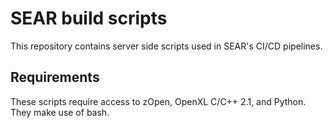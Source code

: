 # SEAR build scripts

This repository contains server side scripts used in SEAR's CI/CD pipelines.

## Requirements

These scripts require access to zOpen, OpenXL C/C++ 2.1, and Python. They make use of bash.
